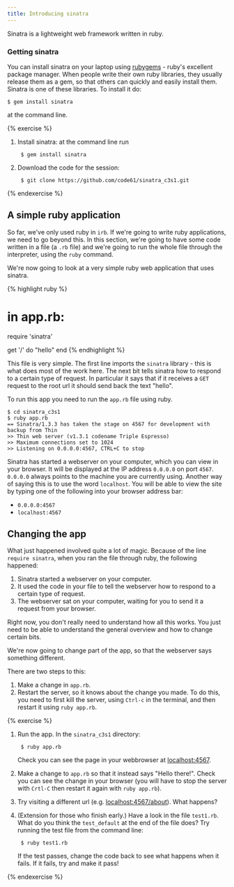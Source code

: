 ```yaml
---
title: Introducing sinatra
---
```


Sinatra is a lightweight web framework written in ruby.

### Getting sinatra

You can install sinatra on your laptop using [rubygems](http://rubygems.org/) - ruby's excellent package manager. When people write their own ruby libraries, they usually release them as a gem, so that others can quickly and easily install them. Sinatra is one of these libraries. To install it do:

    $ gem install sinatra

at the command line.

{% exercise %}
1. Install sinatra: at the command line run

        $ gem install sinatra

2. Download the code for the session:

        $ git clone https://github.com/code61/sinatra_c3s1.git


{% endexercise %}

## A simple ruby application

So far, we've only used ruby in `irb`. If we're going to write ruby applications, we need to go beyond this. In this section, we're going to have some code written in a file (a `.rb` file) and we're going to run the whole file through the interpreter, using the `ruby` command.

We're now going to look at a very simple ruby web application that uses sinatra.

{% highlight ruby %}
# in app.rb:

require 'sinatra'

get '/' do
    "hello"
end
{% endhighlight %}

This file is very simple. The first line imports the `sinatra` library - this is what does most of the work here. The next bit tells sinatra how to respond to a certain type of request. In particular it says that if it receives a `GET` request to the root url it should send back the text "hello".

To run this app you need to run the `app.rb` file using ruby.

    $ cd sinatra_c3s1
    $ ruby app.rb
    == Sinatra/1.3.3 has taken the stage on 4567 for development with backup from Thin
    >> Thin web server (v1.3.1 codename Triple Espresso)
    >> Maximum connections set to 1024
    >> Listening on 0.0.0.0:4567, CTRL+C to stop

Sinatra has started a webserver on your computer, which you can view in your browser. It will be displayed at the IP address `0.0.0.0` on port `4567`. `0.0.0.0` always points to the machine you are currently using. Another way of saying this is to use the word `localhost`. You will be able to view the site by typing one of the following into your browser address bar:

* `0.0.0.0:4567`
* `localhost:4567`

## Changing the app

What just happened involved quite a lot of magic. Because of the line `require sinatra`, when you ran the file through ruby, the following happened:

1. Sinatra started a webserver on your computer.
2. It used the code in your file to tell the webserver how to respond to a certain type of request.
3. The webserver sat on your computer, waiting for you to send it a request from your browser.

Right now, you don't really need to understand how all this works. You just need to be able to understand the general overview and how to change certain bits.

We're now going to change part of the app, so that the webserver says something different.

There are two steps to this:

1. Make a change in `app.rb`.
2. Restart the server, so it knows about the change you made. To do this, you need to first kill the server, using `Ctrl-c` in the terminal, and then restart it using `ruby app.rb`.

{% exercise %}
1. Run the app. In the `sinatra_c3s1` directory:

        $ ruby app.rb

     Check you can see the page in your webbrowser at [localhost:4567](http://localhost:4567).
2. Make a change to `app.rb` so that it instead says "Hello there!". Check you can see the change in your browser (you will have to stop the server with `Crtl-C` then restart it again with `ruby app.rb`).
3. Try visiting a different url (e.g. [localhost:4567/about](http://localhost:4567/about)). What happens?
4. (Extension for those who finish early.) Have a look in the file `test1.rb`. What do you think the `test_default` at the end of the file does? Try running the test file from the command line:

        $ ruby test1.rb

    If the test passes, change the code back to see what happens when it fails. If it fails, try and make it pass!

{% endexercise %}